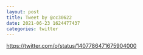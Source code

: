 ```yaml
--- 
layout: post 
title: Tweet by @cc30622 
date: 2021-06-23 1624477437 
categories: twitter 
--- 
```

https://twitter.com/o/status/1407786471675904000